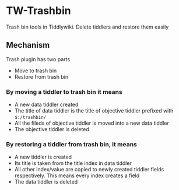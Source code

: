 # TW-Trashbin
Trash bin tools in Tiddlywiki. Delete tiddlers and restore them easily


## Mechanism
Trash plugin has two parts

* Move to trash bin
* Restore from trash bin

### By moving a tiddler to trash bin it means

* A new data tiddler created
* The title of data tiddler is the title of objective tiddler prefixed with `$:/trashbin/`
* All the fileds of objective tiddler is moved into a new data tiddler
* The objective tiddler is deleted


### By restoring a tiddler from trash bin, it means
* A new tiddler is created
* Its title is taken from the title index in data tiddler
* All other index/value are copied to newly created tiddler fields respectively. This means every index creates a field
* The data tiddler is deleted

